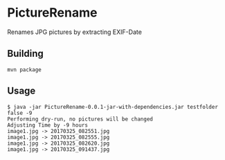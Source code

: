 # PictureRename
Renames JPG pictures by extracting EXIF-Date



## Building
    mvn package


## Usage
	$ java -jar PictureRename-0.0.1-jar-with-dependencies.jar testfolder false -9
	Performing dry-run, no pictures will be changed
	Adjusting Time by -9 hours
	image1.jpg -> 20170325_082551.jpg
	image1.jpg -> 20170325_082555.jpg
	image1.jpg -> 20170325_082620.jpg
	image1.jpg -> 20170325_091437.jpg
